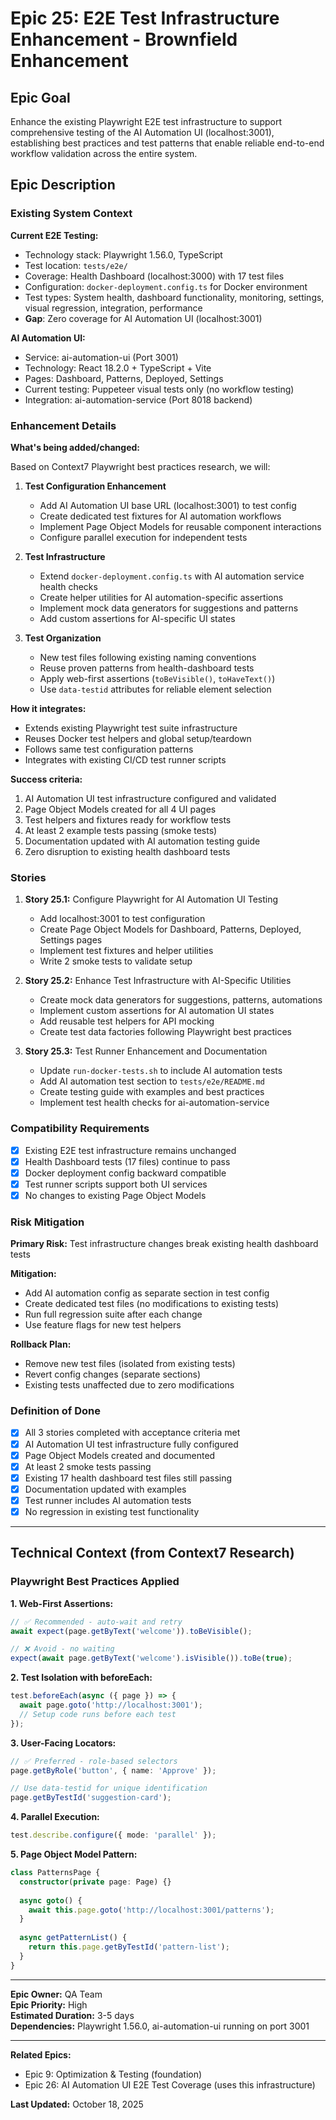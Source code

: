# Epic 25: E2E Test Infrastructure Enhancement - Brownfield Enhancement

## Epic Goal

Enhance the existing Playwright E2E test infrastructure to support comprehensive testing of the AI Automation UI (localhost:3001), establishing best practices and test patterns that enable reliable end-to-end workflow validation across the entire system.

## Epic Description

### Existing System Context

**Current E2E Testing:**
- Technology stack: Playwright 1.56.0, TypeScript
- Test location: `tests/e2e/`
- Coverage: Health Dashboard (localhost:3000) with 17 test files
- Configuration: `docker-deployment.config.ts` for Docker environment
- Test types: System health, dashboard functionality, monitoring, settings, visual regression, integration, performance
- **Gap**: Zero coverage for AI Automation UI (localhost:3001)

**AI Automation UI:**
- Service: ai-automation-ui (Port 3001)
- Technology: React 18.2.0 + TypeScript + Vite
- Pages: Dashboard, Patterns, Deployed, Settings
- Current testing: Puppeteer visual tests only (no workflow testing)
- Integration: ai-automation-service (Port 8018 backend)

### Enhancement Details

**What's being added/changed:**

Based on Context7 Playwright best practices research, we will:

1. **Test Configuration Enhancement**
   - Add AI Automation UI base URL (localhost:3001) to test config
   - Create dedicated test fixtures for AI automation workflows
   - Implement Page Object Models for reusable component interactions
   - Configure parallel execution for independent tests

2. **Test Infrastructure**
   - Extend `docker-deployment.config.ts` with AI automation service health checks
   - Create helper utilities for AI automation-specific assertions
   - Implement mock data generators for suggestions and patterns
   - Add custom assertions for AI-specific UI states

3. **Test Organization**
   - New test files following existing naming conventions
   - Reuse proven patterns from health-dashboard tests
   - Apply web-first assertions (`toBeVisible()`, `toHaveText()`)
   - Use `data-testid` attributes for reliable element selection

**How it integrates:**
- Extends existing Playwright test suite infrastructure
- Reuses Docker test helpers and global setup/teardown
- Follows same test configuration patterns
- Integrates with existing CI/CD test runner scripts

**Success criteria:**
1. AI Automation UI test infrastructure configured and validated
2. Page Object Models created for all 4 UI pages
3. Test helpers and fixtures ready for workflow tests
4. At least 2 example tests passing (smoke tests)
5. Documentation updated with AI automation testing guide
6. Zero disruption to existing health dashboard tests

### Stories

1. **Story 25.1:** Configure Playwright for AI Automation UI Testing
   - Add localhost:3001 to test configuration
   - Create Page Object Models for Dashboard, Patterns, Deployed, Settings pages
   - Implement test fixtures and helper utilities
   - Write 2 smoke tests to validate setup

2. **Story 25.2:** Enhance Test Infrastructure with AI-Specific Utilities
   - Create mock data generators for suggestions, patterns, automations
   - Implement custom assertions for AI automation UI states
   - Add reusable test helpers for API mocking
   - Create test data factories following Playwright best practices

3. **Story 25.3:** Test Runner Enhancement and Documentation
   - Update `run-docker-tests.sh` to include AI automation tests
   - Add AI automation test section to `tests/e2e/README.md`
   - Create testing guide with examples and best practices
   - Implement test health checks for ai-automation-service

### Compatibility Requirements

- [x] Existing E2E test infrastructure remains unchanged
- [x] Health Dashboard tests (17 files) continue to pass
- [x] Docker deployment config backward compatible
- [x] Test runner scripts support both UI services
- [x] No changes to existing Page Object Models

### Risk Mitigation

**Primary Risk:** Test infrastructure changes break existing health dashboard tests

**Mitigation:**
- Add AI automation config as separate section in test config
- Create dedicated test files (no modifications to existing tests)
- Run full regression suite after each change
- Use feature flags for new test helpers

**Rollback Plan:**
- Remove new test files (isolated from existing tests)
- Revert config changes (separate sections)
- Existing tests unaffected due to zero modifications

### Definition of Done

- [x] All 3 stories completed with acceptance criteria met
- [x] AI Automation UI test infrastructure fully configured
- [x] Page Object Models created and documented
- [x] At least 2 smoke tests passing
- [x] Existing 17 health dashboard test files still passing
- [x] Documentation updated with examples
- [x] Test runner includes AI automation tests
- [x] No regression in existing test functionality

---

## Technical Context (from Context7 Research)

### Playwright Best Practices Applied

**1. Web-First Assertions:**
```typescript
// ✅ Recommended - auto-wait and retry
await expect(page.getByText('welcome')).toBeVisible();

// ❌ Avoid - no waiting
expect(await page.getByText('welcome').isVisible()).toBe(true);
```

**2. Test Isolation with beforeEach:**
```typescript
test.beforeEach(async ({ page }) => {
  await page.goto('http://localhost:3001');
  // Setup code runs before each test
});
```

**3. User-Facing Locators:**
```typescript
// ✅ Preferred - role-based selectors
page.getByRole('button', { name: 'Approve' });

// Use data-testid for unique identification
page.getByTestId('suggestion-card');
```

**4. Parallel Execution:**
```typescript
test.describe.configure({ mode: 'parallel' });
```

**5. Page Object Model Pattern:**
```typescript
class PatternsPage {
  constructor(private page: Page) {}
  
  async goto() {
    await this.page.goto('http://localhost:3001/patterns');
  }
  
  async getPatternList() {
    return this.page.getByTestId('pattern-list');
  }
}
```

---

**Epic Owner:** QA Team  
**Epic Priority:** High  
**Estimated Duration:** 3-5 days  
**Dependencies:** Playwright 1.56.0, ai-automation-ui running on port 3001

---

**Related Epics:**
- Epic 9: Optimization & Testing (foundation)
- Epic 26: AI Automation UI E2E Test Coverage (uses this infrastructure)

**Last Updated:** October 18, 2025

